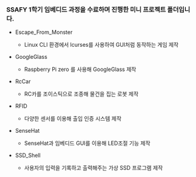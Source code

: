 ### SSAFY 1학기 임베디드 과정을 수료하며 진행한 미니 프로젝트 폴더입니다.

- Escape_From_Monster
   - Linux CLI 환경에서 lcurses를 사용하여 GUI처럼 동작하는 게임 제작

- GoogleGlass
   - Raspberry Pi zero 를 사용해 GoogleGlass 제작

- RcCar
   - RC카를 조이스틱으로 조종해 물건을 집는 로봇 제작

- RFID
   - 다양한 센서를 이용해 출입 인증 시스템 제작
 
- SenseHat
   - SenseHat과 임베디드 GUI를 이용해 LED조절 기능 제작
 
- SSD_Shell
   - 사용자의 입력을 기록하고 출력해주는 가상 SSD 프로그램 제작

